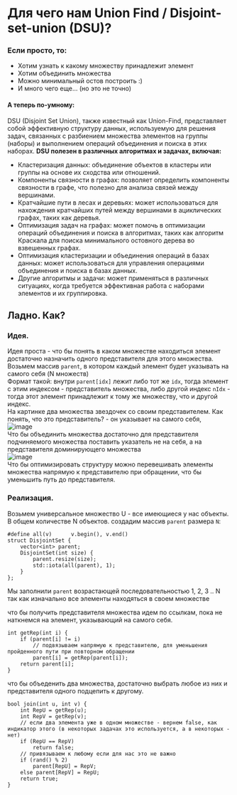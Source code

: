 # Для чего нам Union Find / Disjoint-set-union (DSU)?
### Если просто, то:
- Хотим узнать к какому множеству принадлежит элемент
- Хотим объединить множества
- Можно минимальный остов построить :)
- И много чего еще... (но это не точно)

#### А теперь по-умному:  
DSU (Disjoint Set Union), также известный как Union-Find, представляет собой эффективную структуру данных,
используемую для решения задач, связанных с разбиением множества элементов на группы (наборы)
и выполнением операций объединения и поиска в этих наборах.
**DSU полезен в различных алгоритмах и задачах, включая:**

- Кластеризация данных: объединение объектов в кластеры или группы на основе их сходства или отношений.
- Компоненты связности в графах: позволяет определить компоненты связности в графе, что полезно для анализа связей между вершинами.
- Кратчайшие пути в лесах и деревьях: может использоваться для нахождения кратчайших путей между вершинами в ациклических графах, таких как деревья.
- Оптимизация задач на графах: может помочь в оптимизации операций объединения и поиска в алгоритмах, таких как алгоритм Краскала для поиска минимального остовного дерева во взвешенных графах.
- Оптимизация кластеризации и объединения операций в базах данных: может использоваться для управления операциями объединения и поиска в базах данных.
- Другие алгоритмы и задачи: может применяться в различных ситуациях, когда требуется эффективная работа с наборами элементов и их группировка.

## Ладно. Как?
### Идея.
Идея проста - что бы понять в каком множестве находиться элемент достаточно назначить одного представителя для этого множества.
Возьмем массив `parent`, в котором каждый элемент будет указывать на самого себя (N множеств)  
Формат такой: внутри `parent[idx]` лежит либо тот же `idx`, тогда элемент с этим индексом - представитель множества, либо другой индекс `nIdx` - тогда этот элемент принадлежит к тому же множеству, что и другой индекс.  
На картинке два множества звездочек со своим представителем.
Как понять, что это представитель? - он указывает на самого себя,  
![image](https://github.com/viCodexm/competitive-programming/assets/116115112/667d9a07-ea6a-45e6-ac71-b04956324201)  
Что бы объединить множества достаточно для представителя подчиняемого множества поставить указатель не на себя, а на представителя доминирующего множества  
![image](https://github.com/viCodexm/competitive-programming/assets/116115112/783cafee-b342-4cd7-97f5-a12cdcca0d23)  
Что бы оптимизировать структуру можно перевешивать элементы множества напрямую к представителю при обращении, что бы уменьшить путь до представителя.


### Реализация.
Возьмем универсальное множество U - все имеющиеся у нас объекты. В общем количестве N объектов.
создадим массив `parent` размера `N`:
```
#define all(v)		v.begin(), v.end()
struct DisjointSet {
	vector<int> parent;
	DisjointSet(int size) {
		parent.resize(size);
		std::iota(all(parent), 1);
	}
};
```
Мы заполнили `parent` возрастающей последовательностью 1, 2, 3 .. N
так как изначально все элементы находяться в своем множестве

что бы получить представителя множества идем по ссылкам, пока не наткнемся на элемент, указывающий на самого себя.  
```
int getRep(int i) {
	if (parent[i] != i)
		// подвязываем напрямую к представителю, для уменьшения пройденного пути при повторном обращении
		parent[i] = getRep(parent[i]);
	return parent[i];
}
```
что бы объеденить два множества, достаточно выбрать любое из них и представителя одного подцепить к другому.  
```
bool join(int u, int v) {
	int RepU = getRep(u);
	int RepV = getRep(v);
	// если два элемента уже в одном множестве - вернем false, как индикатор этого (в некоторых задачах это используется, а в некоторых - нет)
	if (RepU == RepV)
		return false;
	// привязываем к любому если для нас это не важно
	if (rand() % 2)
		parent[RepU] = RepV;
	else parent[RepV] = RepU;
	return true;
}
```
